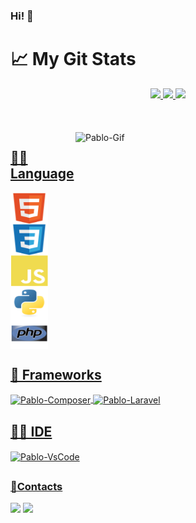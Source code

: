### Hi! 👋
 
 
 <h1 align="rigth">📈 My Git Stats</h1>
 <div align="center">
  <a href="https://github.com/Pablodomingos">
  <img height="180em" src="https://github-readme-stats.vercel.app/api?username=Pablodomingos&show_icons=true&theme=react&include_all_commits=true&count_private=true"/>
  <img height="180em" src="https://github-readme-stats.vercel.app/api/top-langs/?username=Pablodomingos&layout=compact&langs_count=7&theme=react"/>
   <img height="180em" src="http://github-readme-streak-stats.herokuapp.com?user=Pablodomingos&theme=react&date_format=j%20M%5B%20Y%5D"/>
</div><br><br>
 
<div><br>
 <img align="right" alt="Pablo-Gif" height="250" width="400" src="https://cdn.discordapp.com/attachments/882997166266794008/882997197128491058/9kA5.gif">
 <div>
  <h2>🧑‍💻 Language</h2>
  <img align="center" alt="Pablo-HTML" height="50" width="60" src="https://raw.githubusercontent.com/devicons/devicon/master/icons/html5/html5-original.svg">
  <img align="center" alt="Pablo-CSS" height="50" width="60" src="https://raw.githubusercontent.com/devicons/devicon/master/icons/css3/css3-original.svg">
  <img align="center" alt="Pavlo-Js" height="50" width="60" src="https://raw.githubusercontent.com/devicons/devicon/master/icons/javascript/javascript-plain.svg"> 
  <img align="center" alt="Pablo-Python" height="50" width="60" src="https://raw.githubusercontent.com/devicons/devicon/master/icons/python/python-original.svg">
  <img align="center" alt="Pablo-Php" height="50" width="60" src="https://raw.githubusercontent.com/devicons/devicon/master/icons/php/php-original.svg">
  </div>
 
 <div>
  <h2>🚀 Frameworks</h2>
  <img align="center" alt="Pablo-Composer" height="50" width="60" src="https://cdn.jsdelivr.net/gh/devicons/devicon/icons/composer/composer-original.svg" />
  <img align="center" alt="Pablo-Laravel" height="50" width="60" src="https://cdn.jsdelivr.net/gh/devicons/devicon/icons/laravel/laravel-plain-wordmark.svg" />
 </div>
 
  <div>
   <h2>🧑‍💻 IDE</h2>
   <img align="center" alt="Pablo-VsCode" height="50" width="60" src="https://cdn.jsdelivr.net/gh/devicons/devicon/icons/vscode/vscode-original-wordmark.svg" />
  </div>
  
  ##
 
 <div>
  <h3>📨Contacts</h3>
  <a href="https://www.linkedin.com/in/pablo-domingos-5516b01b6/" target="_blank"><img src="https://img.shields.io/badge/-LinkedIn-%230077B5?style=for-the-badge&logo=linkedin&logoColor=dark" target="_blank"></a> 
   <a href="https://mail.google.com/mail/u/0/#inbox?compose=new" target="_blank"><img src="https://img.shields.io/badge/Gmail-D14836?style=for-the-badge&logo=gmail&logoColor=white" target="_blank"></a>
 </div>
</div>
